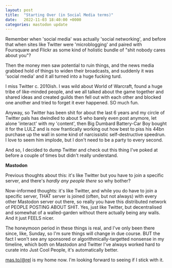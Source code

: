 ```yaml
---
layout: post
title:  "Starting Over (in Social Media terms)"
date:   2022-11-03 18:40:00 +0000
categories: mastodon update
---
```


Remember when 'social media' was actually 'social networking', and before that when sites like Twitter were 'microblogging' and paired with Foursquare and Flickr as some kind of holistic bundle of "shit nobody cares about you"?

Then the money men saw potential to ruin things, and the news media grabbed hold of things to widen their broadcasts, and suddenly it was 'social media' and it all turned into a huge fucking turd.

I miss Twitter c. 2010ish. I was wild about World of Warcraft, found a huge tribe of like-minded people, and we all talked about the game together and shared ideas and created guilds then fell out with each other and blocked one another and tried to forget it ever happened. SO much fun.

Anyway, so Twitter has been shit for about the last 6 years and my circle of Twitter pals has dwindled to about 5 who barely even post anymore, let alone 'interact' with my 'content', then Big Dumbard Battery-Car Boy bought it for the LULZ and is now frantically working out how best to piss his 44bn purchase up the wall in some kind of narcissistic self-destructive speedrun. I love to seem him implode, but I don't need to be a party to every second.

And so, I decided to dump Twitter and check out this thing I've poked at before a couple of times but didn't really understand.

**Mastodon**

Previous thoughts about this: it's like Twitter but you have to join a specific server, and there's *hardly any people there* so why bother?

Now-informed thoughts: it's like Twitter, and while you do have to join a specific server, THAT server is joined (often, but not always) with every other Mastodon server out there, so really you have this distributed network of PEOPLE POSTING ABOUT SHIT. Yes, just like Twitter, but decentralised and somewhat of a walled-garden without there actually being any walls. And it just FEELS nicer.

The honeymoon period in these things is real, and I've only been there since, like, Sunday, so I'm sure things will change in due course. BUT the fact I won't see any sponsored or algorithmically-targetted nonsense in my timeline, which both on Mastodon and Twitter I've always worked hard to curate into Just Cool People, it's automatically better.

[mas.to/@rel](https://mas.to/@rel) is my home now. I'm looking forward to seeing if I stick with it.

